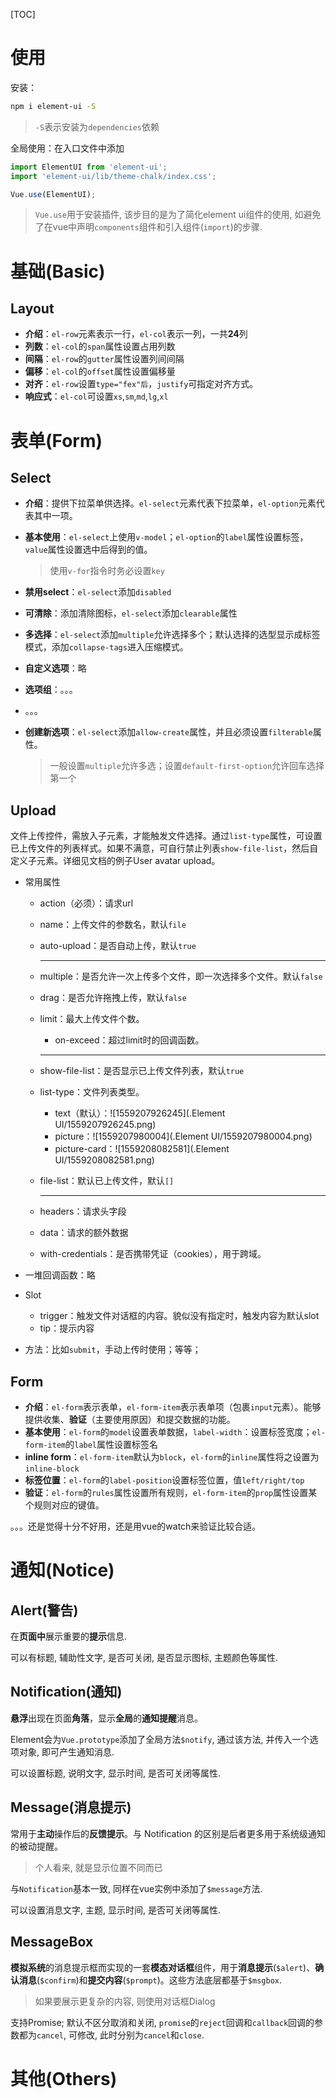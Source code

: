 [TOC]

# 使用

安装：

```bash
npm i element-ui -S
```

> `-S`表示安装为`dependencies`依赖

全局使用：在入口文件中添加

```javascript
import ElementUI from 'element-ui';
import 'element-ui/lib/theme-chalk/index.css';

Vue.use(ElementUI);
```

> `Vue.use`用于安装插件, 该步目的是为了简化element ui组件的使用, 如避免了在vue中声明`components`组件和引入组件(`import`)的步骤.

# 基础(Basic)

## Layout

- **介绍**：`el-row`元素表示一行，`el-col`表示一列，一共**24**列
- **列数**：`el-col`的`span`属性设置占用列数
- **间隔**：`el-row`的`gutter`属性设置列间间隔
- **偏移**：`el-col`的`offset`属性设置偏移量
- **对齐**：`el-row`设置`type="fex"后`，`justify`可指定对齐方式。
- **响应式**：`el-col`可设置`xs`,`sm`,`md`,`lg`,`xl`

# 表单(Form)

## Select

- **介绍**：提供下拉菜单供选择。`el-select`元素代表下拉菜单，`el-option`元素代表其中一项。

- **基本使用**：`el-select`上使用`v-model`；`el-option`的`label`属性设置标签，`value`属性设置选中后得到的值。

  > 使用`v-for`指令时务必设置`key`

- **禁用select**：`el-select`添加`disabled`

- **可清除**：添加清除图标，`el-select`添加`clearable`属性

- **多选择**：`el-select`添加`multiple`允许选择多个；默认选择的选型显示成标签模式，添加`collapse-tags`进入压缩模式。

- **自定义选项**：略

- **选项组**：。。。

- 。。。

- **创建新选项**：`el-select`添加`allow-create`属性，并且必须设置`filterable`属性。

  > 一般设置`multiple`允许多选；设置`default-first-option`允许回车选择第一个

## Upload

文件上传控件，需放入子元素，才能触发文件选择。通过`list-type`属性，可设置已上传文件的列表样式。如果不满意，可自行禁止列表`show-file-list`，然后自定义子元素。详细见文档的例子User avatar upload。

- 常用属性

  - action（必须）：请求url

  - name：上传文件的参数名，默认`file`

  - auto-upload：是否自动上传，默认`true`

    ------

  - multiple：是否允许一次上传多个文件，即一次选择多个文件。默认`false`

  - drag：是否允许拖拽上传，默认`false`

  - limit：最大上传文件个数。

    - on-exceed：超过limit时的回调函数。

    ------

  - show-file-list：是否显示已上传文件列表，默认`true`

  - list-type：文件列表类型。

    - text（默认）：![1559207926245](.Element UI/1559207926245.png)
    - picture：![1559207980004](.Element UI/1559207980004.png)
    - picture-card：![1559208082581](.Element UI/1559208082581.png)

  - file-list：默认已上传文件，默认`[]`

    ------

  - headers：请求头字段

  - data：请求的额外数据

  - with-credentials：是否携带凭证（cookies），用于跨域。

- 一堆回调函数：略

- Slot

  - trigger：触发文件对话框的内容。貌似没有指定时，触发内容为默认slot
  - tip：提示内容

- 方法：比如`submit`，手动上传时使用；等等；

## Form

- **介绍**：`el-form`表示表单，`el-form-item`表示表单项（包裹`input`元素）。能够提供收集、**验证**（主要使用原因）和提交数据的功能。
- **基本使用**：`el-form`的`model`设置表单数据，`label-width`：设置标签宽度；`el-form-item`的`label`属性设置标签名
- **inline form**：`el-form-item`默认为`block`，`el-form`的`inline`属性将之设置为`inline-block`
- **标签位置**：`el-form`的`label-position`设置标签位置，值`left/right/top`
- **验证**：`el-form`的`rules`属性设置所有规则，`el-form-item`的`prop`属性设置某个规则对应的键值。

。。。还是觉得十分不好用，还是用vue的watch来验证比较合适。

# 通知(Notice)

## Alert(警告)

在**页面中**展示重要的**提示**信息.

可以有标题, 辅助性文字, 是否可关闭, 是否显示图标, 主题颜色等属性.

## Notification(通知)

**悬浮**出现在页面**角落**，显示**全局**的**通知提醒**消息。

Element会为`Vue.prototype`添加了全局方法`$notify`, 通过该方法, 并传入一个选项对象, 即可产生通知消息.

可以设置标题, 说明文字, 显示时间, 是否可关闭等属性.

## Message(消息提示)

常用于**主动**操作后的**反馈提示**。与 Notification 的区别是后者更多用于系统级通知的被动提醒。

> 个人看来, 就是显示位置不同而已

与`Notification`基本一致, 同样在vue实例中添加了`$message`方法.

可以设置消息文字, 主题, 显示时间, 是否可关闭等属性.

## MessageBox

**模拟系统**的消息提示框而实现的一套**模态对话框**组件，用于**消息提示**(`$alert`)、**确认消息**(`$confirm`)和**提交内容**(`$prompt`)。这些方法底层都基于`$msgbox`.

> 如果要展示更复杂的内容, 则使用对话框Dialog

支持Promise; 默认不区分取消和关闭, `promise`的`reject`回调和`callback`回调的参数都为`cancel`, 可修改, 此时分别为`cancel`和`close`.

# 其他(Others)






